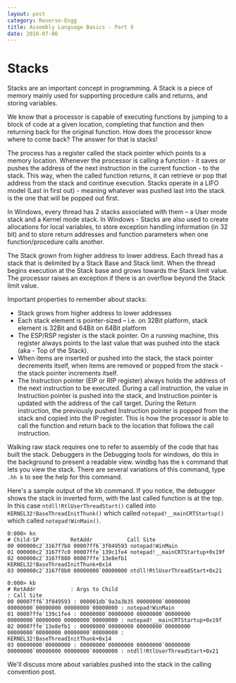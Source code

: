 ```yaml
---
layout: post
category: Reverse-Engg
title: Assembly Language Basics - Part 9
date: 2016-07-06
---
```


# Stacks
Stacks are an important concept in programming. A Stack is a piece of memory mainly used for supporting procedure
calls and returns, and storing variables.

We know that a processor is capable of executing functions by jumping to a block of code at a given location, completing that function and then returning back for the original function. How does the processor know where to come back? The answer for that is stacks!

The process has a register called the stack pointer which points to a memory location. Whenever the processor is calling a function - it saves or pushes the address of the next instruction in the current function - to the stack. This way, when the called function returns, it can retrieve or pop that address from the stack and continue execution. Stacks operate in a LIFO model (Last in first out) - meaning whatever was pushed last into the stack is the one that will be popped out first. 

In Windows, every thread has 2 stacks associated with them – a User mode stack and a Kernel mode stack. In Windows - Stacks are also used to create allocations for local variables, to store exception handling information (in 32 bit) and to store return addresses and function parameters when one function/procedure calls another.

The Stack grown from higher address to lower address. Each thread has a stack that is delimited by a Stack Base and Stack limit. When the thread begins execution at the Stack base and grows towards the Stack limit value. The processor raises an exception if there is an overflow beyond the Stack limit value.

Important properties to remember about stacks:
* Stack grows from higher address to lower addresses
* Each stack element is pointer-sized – i.e. on 32Bit platform, stack element is 32Bit and 64Bit on 64Bit platform
* The ESP/RSP register is the stack pointer. On a running machine, this register always points to the last value that was pushed into the stack (aka - Top of the Stack).
* When items are inserted or pushed into the stack, the stack pointer decrements itself, when items are removed or popped from the stack - the stack pointer increments itself.
* The Instruction pointer (EIP or RIP register) always holds the address of the next instruction to be executed. During a call instruction, the value in Instruction pointer is pushed into the stack, and Instruction pointer is updated with the address of the call target.  During the Return instruction, the previously pushed Instruction pointer is popped from the stack and copied into the IP register. This is how the processor is able to call the function and return back to the location that follows the call instruction.



Walking raw stack requires one to refer to assembly of the code that has built the stack. Debuggers in the Debugging tools for windows, do this in the background to present a readable view. windbg has the `k` command that lets you view the stack. There are several variations of this command, type `.hh k` to see the help for this command.

Here's a sample output of the kb command. If you notice, the debugger shows the stack in inverted form, with the last called function is at the top. In this case `ntdll!RtlUserThreadStart()` called into `KERNEL32!BaseThreadInitThunk()` which called `notepad!__mainCRTStartup()` which called `notepad!WinMain()`.

    0:000> kn
    # Child-SP          RetAddr           Call Site
    00 000000c2`3167f7b8 00007ff6`3f049593 notepad!WinMain
    01 000000c2`3167f7c0 00007ffe`139c1fe4 notepad!__mainCRTStartup+0x19f
    02 000000c2`3167f880 00007ffe`13e8efb1 KERNEL32!BaseThreadInitThunk+0x14
    03 000000c2`3167f8b0 00000000`00000000 ntdll!RtlUserThreadStart+0x21

    0:000> kb
    # RetAddr           : Args to Child                                                           : Call Site
    00 00007ff6`3f049593 : 000001db`9a3a3b35 00000000`00000000 00000000`00000000 00000000`00000000 : notepad!WinMain
    01 00007ffe`139c1fe4 : 00000000`00000000 00000000`00000000 00000000`00000000 00000000`00000000 : notepad!__mainCRTStartup+0x19f
    02 00007ffe`13e8efb1 : 00000000`00000000 00000000`00000000 00000000`00000000 00000000`00000000 : KERNEL32!BaseThreadInitThunk+0x14
    03 00000000`00000000 : 00000000`00000000 00000000`00000000 00000000`00000000 00000000`00000000 : ntdll!RtlUserThreadStart+0x21


We'll discuss more about variables pushed into the stack in the calling convention post.